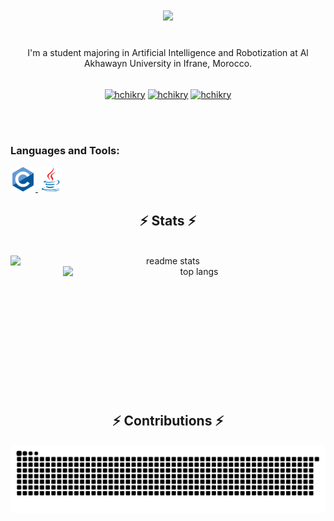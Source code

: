 <h1 align="center">
    <img src="https://readme-typing-svg.herokuapp.com/?font=Righteous&size=35&center=true&vCenter=true&width=500&height=70&duration=3000&lines=Hi+There!+👋;+I'm+Lahoucine+Chikry!;" />
</h1>

<br />


<div align="center">
  I'm a student majoring in Artificial Intelligence and Robotization at Al Akhawayn University in Ifrane, Morocco.
  <br />
  <br />
 </div>


<p align="center">
<a href="https://linkedin.com/in/hchikry" target="blank"><img align="center" src="https://raw.githubusercontent.com/rahuldkjain/github-profile-readme-generator/master/src/images/icons/Social/linked-in-alt.svg" alt="hchikry" height="30" width="40" /></a>
<a href="https://fb.com/hchikry" target="blank"><img align="center" src="https://raw.githubusercontent.com/rahuldkjain/github-profile-readme-generator/master/src/images/icons/Social/facebook.svg" alt="hchikry" height="30" width="40" /></a>
<a href="https://www.leetcode.com/hchikry" target="blank"><img align="center" src="https://raw.githubusercontent.com/rahuldkjain/github-profile-readme-generator/master/src/images/icons/Social/leet-code.svg" alt="hchikry" height="30" width="40" /></a>
</p>

<br />
<br />



<h3 align="left">Languages and Tools:</h3>
<p align="left"> <a href="https://www.cprogramming.com/" target="_blank" rel="noreferrer"> <img src="https://raw.githubusercontent.com/devicons/devicon/master/icons/c/c-original.svg" alt="c" width="40" height="40"/> </a> <a href="https://www.java.com" target="_blank" rel="noreferrer"> <img src="https://raw.githubusercontent.com/devicons/devicon/master/icons/java/java-original.svg" alt="java" width="40" height="40"/> </a> </p>



<h2 align="center">⚡ Stats ⚡</h2>
<br>
<div align=center>  
  <img width=550 align="left" src="https://github-readme-stats-salesp07.vercel.app/api?username=hchikry&count_private=true&show_icons=true&theme=react&rank_icon=github&border_radius=10" alt="readme stats" />

  <img width=420 align="right" src="https://github-readme-stats-salesp07.vercel.app/api/top-langs/?username=hchikry&hide=HTML&langs_count=8&layout=compact&theme=react&border_radius=10&size_weight=0.5&count_weight=0.5&exclude_repo=github-readme-stats" alt="top langs" />
</div>

<br><br><br><br><br><br><br><br><br><br><br><br>

<h2 align="center">⚡ Contributions ⚡</h2>
<div align="center">
  <img alt="snake eating my contributions" src="https://raw.githubusercontent.com/hchikry/hchikry/output/github-contribution-grid-snake.svg" />
</div>
